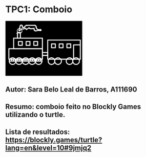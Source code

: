 # TPC1: Comboio 

<div style="display: flex; align-items: center; gap: 40px;">
  <img src="imagens/projetofinal.jpg" alt="foto" width="240"/>
</div>

## Autor: Sara Belo Leal de Barros, A111690 
## Resumo: comboio feito no Blockly Games utilizando o turtle.  
## Lista de resultados: https://blockly.games/turtle?lang=en&level=10#9jmjq2
